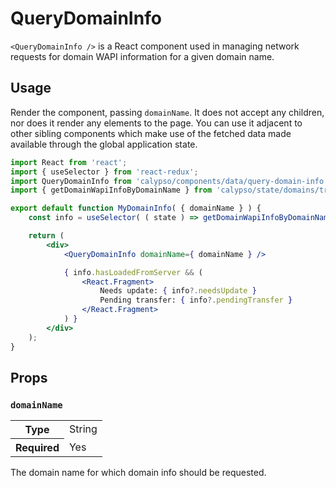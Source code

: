 # QueryDomainInfo

`<QueryDomainInfo />` is a React component used in managing network requests for domain WAPI information for a given domain name.

## Usage

Render the component, passing `domainName`. It does not accept any children, nor does it render any elements to the page. You can use it adjacent to other sibling components which make use of the fetched data made available through the global application state.

```jsx
import React from 'react';
import { useSelector } from 'react-redux';
import QueryDomainInfo from 'calypso/components/data/query-domain-info';
import { getDomainWapiInfoByDomainName } from 'calypso/state/domains/transfer/selectors';

export default function MyDomainInfo( { domainName } ) {
	const info = useSelector( ( state ) => getDomainWapiInfoByDomainName( state, domainName ) );

	return (
		<div>
			<QueryDomainInfo domainName={ domainName } />

			{ info.hasLoadedFromServer && (
				<React.Fragment>
					Needs update: { info?.needsUpdate }
					Pending transfer: { info?.pendingTransfer }
				</React.Fragment>
			) }
		</div>
	);
}
```

## Props

### `domainName`

<table>
	<tr><th>Type</th><td>String</td></tr>
	<tr><th>Required</th><td>Yes</td></tr>
</table>

The domain name for which domain info should be requested.